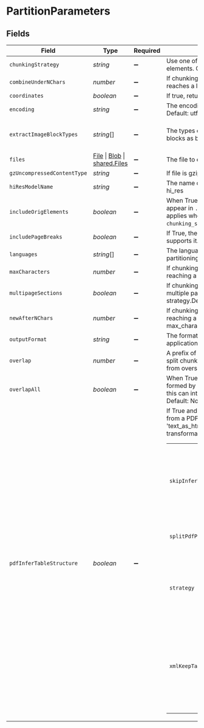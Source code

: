 # PartitionParameters


## Fields

| Field                                                                                                                                                                                                                 | Type                                                                                                                                                                                                                  | Required                                                                                                                                                                                                              | Description                                                                                                                                                                                                           | Example                                                                                                                                                                                                               |
| --------------------------------------------------------------------------------------------------------------------------------------------------------------------------------------------------------------------- | --------------------------------------------------------------------------------------------------------------------------------------------------------------------------------------------------------------------- | --------------------------------------------------------------------------------------------------------------------------------------------------------------------------------------------------------------------- | --------------------------------------------------------------------------------------------------------------------------------------------------------------------------------------------------------------------- | --------------------------------------------------------------------------------------------------------------------------------------------------------------------------------------------------------------------- |
| `chunkingStrategy`                                                                                                                                                                                                    | *string*                                                                                                                                                                                                              | :heavy_minus_sign:                                                                                                                                                                                                    | Use one of the supported strategies to chunk the returned elements. Currently supports: by_title                                                                                                                      | by_title                                                                                                                                                                                                              |
| `combineUnderNChars`                                                                                                                                                                                                  | *number*                                                                                                                                                                                                              | :heavy_minus_sign:                                                                                                                                                                                                    | If chunking strategy is set, combine elements until a section reaches a length of n chars. Default: max_characters                                                                                                    | 500                                                                                                                                                                                                                   |
| `coordinates`                                                                                                                                                                                                         | *boolean*                                                                                                                                                                                                             | :heavy_minus_sign:                                                                                                                                                                                                    | If true, return coordinates for each element. Default: false                                                                                                                                                          |                                                                                                                                                                                                                       |
| `encoding`                                                                                                                                                                                                            | *string*                                                                                                                                                                                                              | :heavy_minus_sign:                                                                                                                                                                                                    | The encoding method used to decode the text input. Default: utf-8                                                                                                                                                     | utf-8                                                                                                                                                                                                                 |
| `extractImageBlockTypes`                                                                                                                                                                                              | *string*[]                                                                                                                                                                                                            | :heavy_minus_sign:                                                                                                                                                                                                    | The types of elements to extract, for use in extracting image blocks as base64 encoded data stored in metadata fields                                                                                                 | [<br/>"image",<br/>"table"<br/>]                                                                                                                                                                                      |
| `files`                                                                                                                                                                                                               | [File](https://developer.mozilla.org/en-US/docs/Web/API/File) \| [Blob](https://developer.mozilla.org/en-US/docs/Web/API/Blob) \| [shared.Files](../../../sdk/models/shared/files.md)                                 | :heavy_minus_sign:                                                                                                                                                                                                    | The file to extract                                                                                                                                                                                                   |                                                                                                                                                                                                                       |
| `gzUncompressedContentType`                                                                                                                                                                                           | *string*                                                                                                                                                                                                              | :heavy_minus_sign:                                                                                                                                                                                                    | If file is gzipped, use this content type after unzipping                                                                                                                                                             | application/pdf                                                                                                                                                                                                       |
| `hiResModelName`                                                                                                                                                                                                      | *string*                                                                                                                                                                                                              | :heavy_minus_sign:                                                                                                                                                                                                    | The name of the inference model used when strategy is hi_res                                                                                                                                                          | yolox                                                                                                                                                                                                                 |
| `includeOrigElements`                                                                                                                                                                                                 | *boolean*                                                                                                                                                                                                             | :heavy_minus_sign:                                                                                                                                                                                                    | When True (the default), the elements used to form a chunk appear in `.metadata.orig_elements` for that chunk. Only applies when chunking is specified using the `chunking_strategy` argument.                        |                                                                                                                                                                                                                       |
| `includePageBreaks`                                                                                                                                                                                                   | *boolean*                                                                                                                                                                                                             | :heavy_minus_sign:                                                                                                                                                                                                    | If True, the output will include page breaks if the filetype supports it. Default: false                                                                                                                              |                                                                                                                                                                                                                       |
| `languages`                                                                                                                                                                                                           | *string*[]                                                                                                                                                                                                            | :heavy_minus_sign:                                                                                                                                                                                                    | The languages present in the document, for use in partitioning and/or OCR                                                                                                                                             | [eng]                                                                                                                                                                                                                 |
| `maxCharacters`                                                                                                                                                                                                       | *number*                                                                                                                                                                                                              | :heavy_minus_sign:                                                                                                                                                                                                    | If chunking strategy is set, cut off new sections after reaching a length of n chars (hard max). Default: 500                                                                                                         | 1500                                                                                                                                                                                                                  |
| `multipageSections`                                                                                                                                                                                                   | *boolean*                                                                                                                                                                                                             | :heavy_minus_sign:                                                                                                                                                                                                    | If chunking strategy is set, determines if sections can span multiple pages. Only applies to by_title chunking strategy.Default: true                                                                                 |                                                                                                                                                                                                                       |
| `newAfterNChars`                                                                                                                                                                                                      | *number*                                                                                                                                                                                                              | :heavy_minus_sign:                                                                                                                                                                                                    | If chunking strategy is set, cut off new sections after reaching a length of n chars (soft max). Default: max_characters (off)                                                                                        | 1500                                                                                                                                                                                                                  |
| `outputFormat`                                                                                                                                                                                                        | *string*                                                                                                                                                                                                              | :heavy_minus_sign:                                                                                                                                                                                                    | The format of the response. Supported formats are application/json and text/csv. Default: application/json.                                                                                                           | application/json                                                                                                                                                                                                      |
| `overlap`                                                                                                                                                                                                             | *number*                                                                                                                                                                                                              | :heavy_minus_sign:                                                                                                                                                                                                    | A prefix of this many trailing characters from the prior text-split chunk is applied to second and later chunks formed from oversized elements by text-splitting. Default: None                                       | 25                                                                                                                                                                                                                    |
| `overlapAll`                                                                                                                                                                                                          | *boolean*                                                                                                                                                                                                             | :heavy_minus_sign:                                                                                                                                                                                                    | When True, overlap is also applied to 'normal' chunks formed by combining whole elements. Use with caution as this can introduce noise into otherwise clean semantic units. Default: None                             |                                                                                                                                                                                                                       |
| `pdfInferTableStructure`                                                                                                                                                                                              | *boolean*                                                                                                                                                                                                             | :heavy_minus_sign:                                                                                                                                                                                                    | If True and strategy=hi_res, any Table Elements extracted from a PDF will include an additional metadata field, 'text_as_html', where the value (string) is a just a transformation of the data into an HTML <table>. |                                                                                                                                                                                                                       |
| `skipInferTableTypes`                                                                                                                                                                                                 | *string*[]                                                                                                                                                                                                            | :heavy_minus_sign:                                                                                                                                                                                                    | The document types that you want to skip table extraction with. Default: ['pdf', 'jpg', 'png']                                                                                                                        |                                                                                                                                                                                                                       |
| `splitPdfPage`                                                                                                                                                                                                        | *boolean*                                                                                                                                                                                                             | :heavy_minus_sign:                                                                                                                                                                                                    | Should the pdf file be split at client. Ignored on backend.                                                                                                                                                           |                                                                                                                                                                                                                       |
| `strategy`                                                                                                                                                                                                            | *string*                                                                                                                                                                                                              | :heavy_minus_sign:                                                                                                                                                                                                    | The strategy to use for partitioning PDF/image. Options are fast, hi_res, auto. Default: auto                                                                                                                         | hi_res                                                                                                                                                                                                                |
| `xmlKeepTags`                                                                                                                                                                                                         | *boolean*                                                                                                                                                                                                             | :heavy_minus_sign:                                                                                                                                                                                                    | If True, will retain the XML tags in the output. Otherwise it will simply extract the text from within the tags. Only applies to partition_xml.                                                                       |                                                                                                                                                                                                                       |